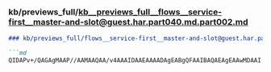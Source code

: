 ### kb/previews_full/kb__previews_full__flows__service-first__master-and-slot@guest.har.part040.md.part002.md

```md
### kb/previews_full/flows__service-first__master-and-slot@guest.har.part040.md (part 002)

```md
QIDAPv+/QAGAgMAAP//AAMAAQAA/v4AAAIDAAEAAAADAgEABgQFAAIBAQAEAgEAAwMDAAI
```

```

```
